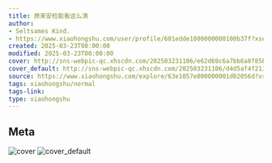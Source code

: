 ```yaml
---
title: 原来安检能看这么清
author:
- Seltsames Kind.
- https://www.xiaohongshu.com/user/profile/601edde1000000000100b37f?xsec_token=undefined
created: 2025-03-23T00:00:00
modified: 2025-03-23T00:00:00
cover: http://sns-webpic-qc.xhscdn.com/202503231106/e62d69c6a7bb6a8f85b8acb425eeffc4/03032601ko63lys0cjj011asg6ic3mvfva!nc_n_webp_prv_1
cover_default: http://sns-webpic-qc.xhscdn.com/202503231106/d4d5af4f2132a4580acb56a2d7ce1b32/03032601ko63lys0cjj011asg6ic3mvfva!nc_n_webp_mw_1
source: https://www.xiaohongshu.com/explore/63e1057e000000001d02056d?xsec_token=ABsjIchluYwn4k7w2FQZlK6wlHKS3DwV3dVUg9GmgkAxo=
tags: xiaohongshu/normal
tags-link:
type: xiaohongshu
---
```


## Meta

![cover](http://sns-webpic-qc.xhscdn.com/202503231106/e62d69c6a7bb6a8f85b8acb425eeffc4/03032601ko63lys0cjj011asg6ic3mvfva!nc_n_webp_prv_1)
![cover_default](http://sns-webpic-qc.xhscdn.com/202503231106/d4d5af4f2132a4580acb56a2d7ce1b32/03032601ko63lys0cjj011asg6ic3mvfva!nc_n_webp_mw_1)
